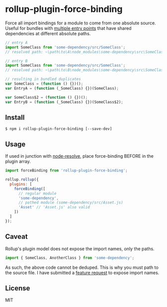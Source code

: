 # rollup-plugin-force-binding

Force all import bindings for a module to come from one absolute source.
Useful for bundles with [multiple entry points](https://github.com/rollup/rollup-plugin-multi-entry) that have shared dependencies at different absolute paths.

```js
// entry A
import SomeClass from 'some-dependency/src/SomeClass';
// resolved path: ~\path\to\A\node_modules\some-dependency\src\SomeClass

// entry B
import SomeClass from 'some-dependency/src/SomeClass';
// resolved path: ~\path\to\B\node_modules\some-dependency\src\SomeClass

// resulting in bundled duplicates
var SomeClass = (function () {})();
var EntryA = (function (_SomeClass) {})(SomeClass);

var SomeClass$2 = (function () {})();
var EntryB = (function (_SomeClass) {})(SomeClass$2);
```

## Install

```
$ npm i rollup-plugin-force-binding [--save-dev]
```

## Usage

If used in junction with [node-resolve](https://github.com/rollup/rollup-plugin-node-resolve), place force-binding BEFORE in the plugin array.

```js
import forceBinding from 'rollup-plugin-force-binding';

rollup.rollup({
  plugins: [
    forceBinding([
      // regular module
      'some-dependency',
      // pathed module (some-dependency/src/Asset.js)
      'Asset' // 'Asset.js' also valid
    ])
  ]
});
```

## Caveat
Rollup's plugin model does not expose the import names, only the paths.
```js
import { SomeClass, AnotherClass } from 'some-dependency';
```
As such, the above code cannot be deduped. This is why you must path to the source file. I have submitted a [feature request](https://github.com/rollup/rollup/issues/1301) to expose import names.

## License

MIT
